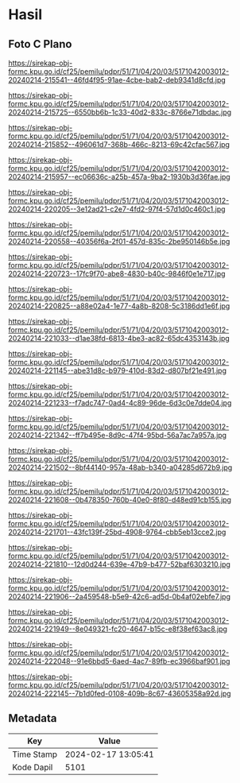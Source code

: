 # Hasil

## Foto C Plano

https://sirekap-obj-formc.kpu.go.id/cf25/pemilu/pdpr/51/71/04/20/03/5171042003012-20240214-215541--46fd4f95-91ae-4cbe-bab2-deb9341d8cfd.jpg

https://sirekap-obj-formc.kpu.go.id/cf25/pemilu/pdpr/51/71/04/20/03/5171042003012-20240214-215725--6550bb6b-1c33-40d2-833c-8766e71dbdac.jpg

https://sirekap-obj-formc.kpu.go.id/cf25/pemilu/pdpr/51/71/04/20/03/5171042003012-20240214-215852--496061d7-368b-466c-8213-69c42cfac567.jpg

https://sirekap-obj-formc.kpu.go.id/cf25/pemilu/pdpr/51/71/04/20/03/5171042003012-20240214-215957--ec06636c-a25b-457a-9ba2-1930b3d36fae.jpg

https://sirekap-obj-formc.kpu.go.id/cf25/pemilu/pdpr/51/71/04/20/03/5171042003012-20240214-220205--3e12ad21-c2e7-4fd2-97f4-57d1d0c460c1.jpg

https://sirekap-obj-formc.kpu.go.id/cf25/pemilu/pdpr/51/71/04/20/03/5171042003012-20240214-220558--40356f6a-2f01-457d-835c-2be950146b5e.jpg

https://sirekap-obj-formc.kpu.go.id/cf25/pemilu/pdpr/51/71/04/20/03/5171042003012-20240214-220723--17fc9f70-abe8-4830-b40c-9846f0e1e717.jpg

https://sirekap-obj-formc.kpu.go.id/cf25/pemilu/pdpr/51/71/04/20/03/5171042003012-20240214-220825--a88e02a4-1e77-4a8b-8208-5c3186dd1e6f.jpg

https://sirekap-obj-formc.kpu.go.id/cf25/pemilu/pdpr/51/71/04/20/03/5171042003012-20240214-221033--d1ae38fd-6813-4be3-ac82-65dc4353143b.jpg

https://sirekap-obj-formc.kpu.go.id/cf25/pemilu/pdpr/51/71/04/20/03/5171042003012-20240214-221145--abe31d8c-b979-410d-83d2-d807bf21e491.jpg

https://sirekap-obj-formc.kpu.go.id/cf25/pemilu/pdpr/51/71/04/20/03/5171042003012-20240214-221233--f7adc747-0ad4-4c89-96de-6d3c0e7dde04.jpg

https://sirekap-obj-formc.kpu.go.id/cf25/pemilu/pdpr/51/71/04/20/03/5171042003012-20240214-221342--ff7b495e-8d9c-47f4-95bd-56a7ac7a957a.jpg

https://sirekap-obj-formc.kpu.go.id/cf25/pemilu/pdpr/51/71/04/20/03/5171042003012-20240214-221502--8bf44140-957a-48ab-b340-a04285d672b9.jpg

https://sirekap-obj-formc.kpu.go.id/cf25/pemilu/pdpr/51/71/04/20/03/5171042003012-20240214-221608--0b478350-760b-40e0-8f80-d48ed91cb155.jpg

https://sirekap-obj-formc.kpu.go.id/cf25/pemilu/pdpr/51/71/04/20/03/5171042003012-20240214-221701--43fc139f-25bd-4908-9764-cbb5eb13cce2.jpg

https://sirekap-obj-formc.kpu.go.id/cf25/pemilu/pdpr/51/71/04/20/03/5171042003012-20240214-221810--12d0d244-639e-47b9-b477-52baf6303210.jpg

https://sirekap-obj-formc.kpu.go.id/cf25/pemilu/pdpr/51/71/04/20/03/5171042003012-20240214-221906--2a459548-b5e9-42c6-ad5d-0b4af02ebfe7.jpg

https://sirekap-obj-formc.kpu.go.id/cf25/pemilu/pdpr/51/71/04/20/03/5171042003012-20240214-221949--8e049321-fc20-4647-b15c-e8f38ef63ac8.jpg

https://sirekap-obj-formc.kpu.go.id/cf25/pemilu/pdpr/51/71/04/20/03/5171042003012-20240214-222048--91e6bbd5-6aed-4ac7-89fb-ec3966baf901.jpg

https://sirekap-obj-formc.kpu.go.id/cf25/pemilu/pdpr/51/71/04/20/03/5171042003012-20240214-222145--7b1d0fed-0108-409b-8c67-43605358a92d.jpg


## Metadata

| Key        | Value               |
| ---------- | ------------------- |
| Time Stamp | 2024-02-17 13:05:41 |
| Kode Dapil | 5101                |




